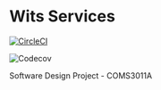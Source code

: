 # Wits Services

[![CircleCI](https://img.shields.io/circleci/build/github/givenng6/sdp_wits_services/master.svg?style=svg)](https://app.circleci.com/pipelines/github/givenng6/sdp_wits_services)

![Codecov](https://img.shields.io/codecov/c/github/givenng6/sdp_wits_services?style=flat-square)

Software Design Project - COMS3011A

